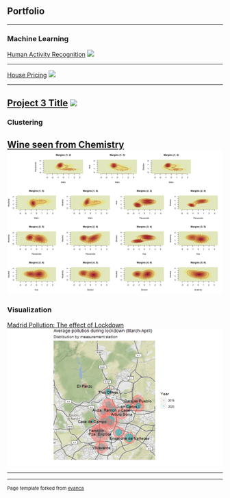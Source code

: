 ## Portfolio

---

### Machine Learning 

[Human Activity Recognition](/Human_Activity_Recognition)
<img src="images/dummy_thumbnail.jpg?raw=true"/>

---
[House Pricing](/House_Pricing)
<img src="images/dummy_thumbnail.jpg?raw=true"/>

---
[Project 3 Title](http://example.com/)
<img src="images/dummy_thumbnail.jpg?raw=true"/>
---

### Clustering
[Wine seen from Chemistry](/Wine)
<img src="images/vino.png?raw=true"/>
---

### Visualization

[Madrid Pollution: The effect of Lockdown](https://marina-obdulia-moreno-gonzalez.shinyapps.io/AirApp/)
<img src="images/map.png?raw=true"/>

---




---
<p style="font-size:11px">Page template forked from <a href="https://github.com/evanca/quick-portfolio">evanca</a></p>
<!-- Remove above link if you don't want to attibute -->

